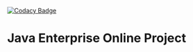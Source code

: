[![Codacy Badge](https://app.codacy.com/project/badge/Grade/9ec02485fa224737ab3750167944eff7)](https://www.codacy.com/gh/dimaMsuVmk/topjava23/dashboard?utm_source=github.com&amp;utm_medium=referral&amp;utm_content=dimaMsuVmk/topjava23&amp;utm_campaign=Badge_Grade)

Java Enterprise Online Project
===============================